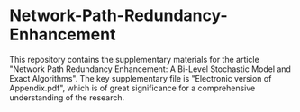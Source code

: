 # Network-Path-Redundancy-Enhancement
This repository contains the supplementary materials for the article "Network Path Redundancy Enhancement: A Bi-Level Stochastic Model and Exact Algorithms". The key supplementary file is "Electronic version of Appendix.pdf", which is of great significance for a comprehensive understanding of the research.
